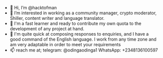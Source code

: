 - 👋 Hi, I’m @hacktofman
- 👀 I’m interested in working as a community manager, crypto moderator, Shiller, content writer and language translator.
- 🌱 I'm a fast learner and ready to contribute my own quota to the development of any project at hand.
- 💞️ I'm quite quick at composing responses to enquiries, and I have a good command of the English language. I work from any time zone and am very adaptable in order to meet your requirements
- 📫 reach me at; telegram: @odingaodinga1
                  WhatsApp: +2348136100597


